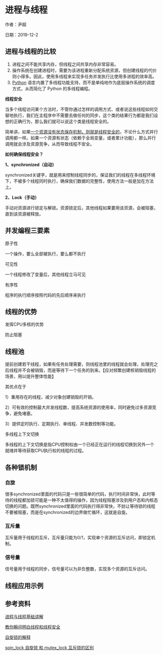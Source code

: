 # 进程与线程

作者：尹超

日期：2019-12-2

## 进程与线程的比较

1. 进程之间不能共享内存，但线程之间共享内存非常容易。
2. 操作系统在创建进程时，需要为该进程重新分配系统资源，但创建线程的代价则小得多。因此，使用多线程来实现多任务并发执行比使用多进程的效率高。
3. [Python](http://c.biancheng.net/python/) 语言内置了多线程功能支持，而不是单纯地作为底层操作系统的调度方式，从而简化了 Python 的多线程编程。

**线程安全**

当多个线程访问某个方法时，不管你通过怎样的调用方式、或者说这些线程如何交替地执行，我们在主程序中不需要去做任何的同步，这个类的结果行为都是我们设想的正确行为，那么我们就可以说这个类是线程安全的。 

简单讲，如果<u>一个资源没有状态保存机制，则就是线程安全的</u>，不论什么方式并行调用都一样。如果一个资源有状态（依赖于全局变量，或者累计功能），那么并行调用就会涉及资源竞争，从而导致线程不安全。

**如何确保线程安全？**

**1、synchronized（自动）**

synchronized关键字，就是用来控制线程同步的，保证我们的线程在多线程环境下，不被多个线程同时执行，确保我们数据的完整性，使用方法一般是加在方法上。

**2、Lock（手动）**

手动对资源进行锁定与解锁。资源锁定后，其他线程如果要用该资源，会被阻塞，直到该资源被释放。

## 并发编程三要素

原子性

一个操作，要么全部被执行，要么都不执行

可见性

一个线程修改了变量后，其他线程立马可见

有序性

程序的执行顺序按照代码的先后顺序来执行



## 线程的优势

发挥CPU多核的优势

防止阻塞



## 线程池

提前创建若干线程，如果有任务处理需要，则线程池里的线程就会处理，处理完之后线程并不会被销毁，而是等待下一个任务的到来。【应对频繁创建核销毁线程的场景，用以提升整体性能】

其优点在于

1）重用存在的线程，减少对象创建销毁的开销。

2）可有效的控制最大并发线程数，提高系统资源的使用率，同时避免过多资源竞争，避免堵塞。

3）提供定时执行、定期执行、单线程、并发数控制等功能。



多线程上下文切换

多线程的上下文切换是指CPU控制权由一个已经正在运行的线程切换到另外一个就绪并等待获取CPU执行权的线程的过程。

## 各种锁机制

### 自旋

很多synchronized里面的代码只是一些很简单的代码，执行时间非常快，此时等待的线程都加锁可能是一种不太值得的操作，因为线程阻塞涉及到用户态和内核态切换的问题。既然synchronized里面的代码执行得非常快，不妨让等待锁的线程不要被阻塞，而是在synchronized的边界做忙循环，这就是自旋。

### 互斥量

互斥量用于线程的互斥，互斥量只能为0/1，实现单个资源的互斥访问，即锁定机制。

### 信号量

信号量用于线程的同步，信号量可以为非负整数，实现多个资源的互斥访问。

## 线程应用示例





## 参考资料

[进程与线程基础讲解](http://c.biancheng.net/view/2602.html)

[教你瞬间明白线程和线程安全](https://blog.csdn.net/csdnnews/article/details/82321777)

[自旋锁的解释](https://blog.csdn.net/qq_42549792/article/details/102564358)

[spin_lock 自旋锁 和 mutex_lock 互斥锁的区别](https://blog.csdn.net/zixiao217/article/details/77063332)